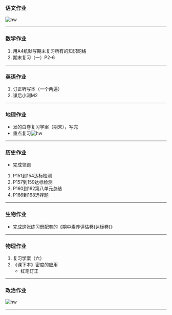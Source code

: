 ### 语文作业 ###
![hw](https://gitee.com/CMSZ001/hw/raw/main/hw/_images/16c.jpg)

-----
### 数学作业 ###
1. 用A4纸默写期末复习所有的知识网络
2. 期末复习（一）P2-6
-----
### 英语作业 ###
1. 订正听写本（一个两遍）
2. 课后小测M2
-----
### 地理作业 ###
* 发的白卷复习学案（期末），写完
* 重点复习![hw](https://gitee.com/CMSZ001/hw/raw/main/hw/_images/16g.jpg)
-----
### 历史作业 ###
* 完成领跑
1. P151到154达标检测
2. P157到159达标检测
3. P160到162第八单元总结
4. P166到168选择题
-----
### 生物作业 ###
* 完成这张练习册配套的《期中素养评估卷(达标卷)》
-----
### 物理作业 ###
1. 复习学案（六）
2. 《课下本》密度的应用
    * 红笔订正
-----
### 政治作业 ###
![hw](https://gitee.com/CMSZ001/hw/raw/main/hw/_images/16p.jpg)

-----
